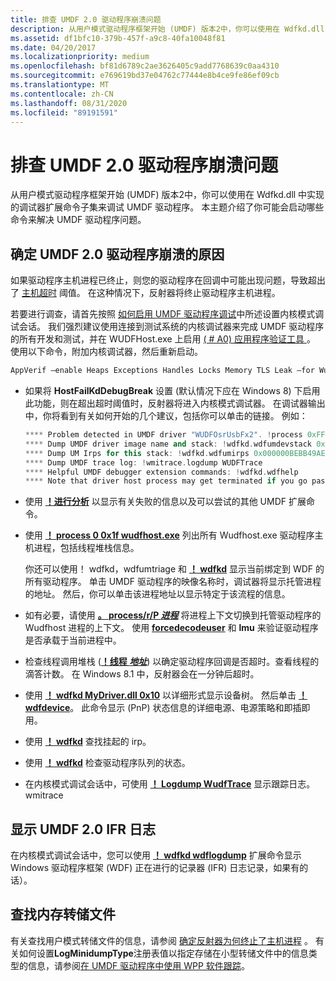 ```yaml
---
title: 排查 UMDF 2.0 驱动程序崩溃问题
description: 从用户模式驱动程序框架开始 (UMDF) 版本2中，你可以使用在 Wdfkd.dll 中实现的调试器扩展命令子集来调试 UMDF 驱动程序。
ms.assetid: df1bfc10-379b-457f-a9c8-40fa10048f81
ms.date: 04/20/2017
ms.localizationpriority: medium
ms.openlocfilehash: bf81d6789c2ae3626405c9add7768639c0aa4310
ms.sourcegitcommit: e769619bd37e04762c77444e8b4ce9fe86ef09cb
ms.translationtype: MT
ms.contentlocale: zh-CN
ms.lasthandoff: 08/31/2020
ms.locfileid: "89191591"
---
```

# <a name="troubleshooting-umdf-20-driver-crashes"></a>排查 UMDF 2.0 驱动程序崩溃问题


从用户模式驱动程序框架开始 (UMDF) 版本2中，你可以使用在 Wdfkd.dll 中实现的调试器扩展命令子集来调试 UMDF 驱动程序。 本主题介绍了你可能会启动哪些命令来解决 UMDF 驱动程序问题。

##  <a name="determining-why-a-umdf-20-driver-crashed"></a>确定 UMDF 2.0 驱动程序崩溃的原因


如果驱动程序主机进程已终止，则您的驱动程序在回调中可能出现问题，导致超出了 [主机超时](how-umdf-enforces-time-outs.md) 阈值。 在这种情况下，反射器将终止驱动程序主机进程。

若要进行调查，请首先按照 [如何启用 UMDF 驱动程序调试](enabling-a-debugger.md)中所述设置内核模式调试会话。 我们强烈建议使用连接到测试系统的内核调试器来完成 UMDF 驱动程序的所有开发和测试，并在 WUDFHost.exe 上启用 [ ( # A0) 应用程序验证工具 ](../debugger/debugger-download-tools.md) 。 使用以下命令，附加内核调试器，然后重新启动。

```cpp
AppVerif –enable Heaps Exceptions Handles Locks Memory TLS Leak –for WudfHost.exe
```

- 如果将 **HostFailKdDebugBreak** 设置 (默认情况下应在 Windows 8) 下启用此功能，则在超出超时阈值时，反射器将进入内核模式调试器。 在调试器输出中，你将看到有关如何开始的几个建议，包括你可以单击的链接。 例如：

  ```cpp
  **** Problem detected in UMDF driver "WUDFOsrUsbFx2". !process 0xFFFFE0000495B080 0x1f, !devstack 0xFFFFE000032BFA10, Problem code 3 ****
  **** Dump UMDF driver image name and stack: !wdfkd.wdfumdevstack 0x000000BEBB49AE20
  **** Dump UM Irps for this stack: !wdfkd.wdfumirps 0x000000BEBB49AE20
  **** Dump UMDF trace log: !wmitrace.logdump WUDFTrace
  **** Helpful UMDF debugger extension commands: !wdfkd.wdfhelp
  **** Note that driver host process may get terminated if you go past this break, making it difficult to debug the problem!
  ```

- 使用 [**！进行分析**](../debugger/-analyze.md) 以显示有关失败的信息以及可以尝试的其他 UMDF 扩展命令。
- 使用 [**！ process 0 0x1f wudfhost.exe**](../debugger/-process.md) 列出所有 Wudfhost.exe 驱动程序主机进程，包括线程堆栈信息。

  你还可以使用！ wdfkd，wdfumtriage 和 [**！ wdfkd**](../debugger/-wdfkd-wdfldr.md) 显示当前绑定到 WDF 的所有驱动程序。 单击 UMDF 驱动程序的映像名称时，调试器将显示托管进程的地址。 然后，你可以单击该进程地址以显示特定于该流程的信息。

- 如有必要，请使用 [**。 process/r/P *进程***](../debugger/-process--set-process-context-.md) 将进程上下文切换到托管驱动程序的 Wudfhost 进程的上下文。 使用 [**forcedecodeuser**](../debugger/-cache--set-cache-size-.md) 和 **lmu** 来验证驱动程序是否承载于当前进程中。
- 检查线程调用堆栈 ([**！线程 *地址***](../debugger/-thread.md)) 以确定驱动程序回调是否超时。查看线程的滴答计数。 在 Windows 8.1 中，反射器会在一分钟后超时。
- 使用 [**！ wdfkd MyDriver.dll 0x10**](../debugger/-wdfkd-wdfdriverinfo.md) 以详细形式显示设备树。 然后单击 [**！ wdfdevice**](../debugger/-wdfkd-wdfdevice.md)。 此命令显示 (PnP) 状态信息的详细电源、电源策略和即插即用。
- 使用 [**！ wdfkd**](../debugger/-wdfkd-wdfumirps.md) 查找挂起的 irp。
- 使用 [**！ wdfkd**](../debugger/-wdfkd-wdfdevicequeues.md) 检查驱动程序队列的状态。
- 在内核模式调试会话中，可使用 [**！ Logdump WudfTrace**](../debugger/-wmitrace-logdump.md) 显示跟踪日志。 wmitrace

## <a name="displaying-the-umdf-20-ifr-log"></a>显示 UMDF 2.0 IFR 日志


在内核模式调试会话中，您可以使用 [**！ wdfkd wdflogdump**](../debugger/-wdfkd-wdflogdump.md) 扩展命令显示 Windows 驱动程序框架 (WDF) 正在进行的记录器 (IFR) 日志记录，如果有的话）。

## <a name="finding-memory-dump-files"></a>查找内存转储文件


有关查找用户模式转储文件的信息，请参阅 [确定反射器为何终止了主机进程](determining-why-the-reflector-terminated-the-host-process.md) 。 有关如何设置**LogMinidumpType**注册表值以指定存储在小型转储文件中的信息类型的信息，请参阅[在 UMDF 驱动程序中使用 WPP 软件跟踪](using-wpp-software-tracing-in-umdf-drivers.md)。
